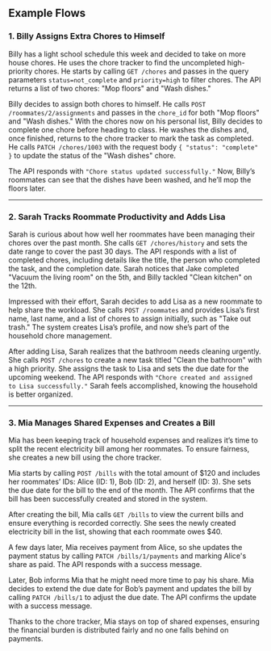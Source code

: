 ## Example Flows

### 1. Billy Assigns Extra Chores to Himself

Billy has a light school schedule this week and decided to take on more house chores. He uses the chore tracker to find the uncompleted high-priority chores. He starts by calling `GET /chores` and passes in the query parameters `status=not_complete` and `priority=high` to filter chores. The API returns a list of two chores: "Mop floors" and "Wash dishes."

Billy decides to assign both chores to himself. He calls `POST /roommates/2/assignments` and passes in the `chore_id` for both "Mop floors" and "Wash dishes." With the chores now on his personal list, Billy decides to complete one chore before heading to class. He washes the dishes and, once finished, returns to the chore tracker to mark the task as completed. He calls `PATCH /chores/1003` with the request body `{ "status": "complete" }` to update the status of the "Wash dishes" chore.

The API responds with `"Chore status updated successfully."` Now, Billy’s roommates can see that the dishes have been washed, and he’ll mop the floors later.

-----

### 2. Sarah Tracks Roommate Productivity and Adds Lisa

Sarah is curious about how well her roommates have been managing their chores over the past month. She calls `GET /chores/history` and sets the date range to cover the past 30 days. The API responds with a list of completed chores, including details like the title, the person who completed the task, and the completion date. Sarah notices that Jake completed "Vacuum the living room" on the 5th, and Billy tackled "Clean kitchen" on the 12th.

Impressed with their effort, Sarah decides to add Lisa as a new roommate to help share the workload. She calls `POST /roommates` and provides Lisa’s first name, last name, and a list of chores to assign initially, such as "Take out trash." The system creates Lisa’s profile, and now she’s part of the household chore management.

After adding Lisa, Sarah realizes that the bathroom needs cleaning urgently. She calls `POST /chores` to create a new task titled "Clean the bathroom" with a high priority. She assigns the task to Lisa and sets the due date for the upcoming weekend. The API responds with `"Chore created and assigned to Lisa successfully."` Sarah feels accomplished, knowing the household is better organized.

----

### 3. Mia Manages Shared Expenses and Creates a Bill

Mia has been keeping track of household expenses and realizes it’s time to split the recent electricity bill among her roommates. To ensure fairness, she creates a new bill using the chore tracker.

Mia starts by calling `POST /bills` with the total amount of $120 and includes her roommates’ IDs: Alice (ID: 1), Bob (ID: 2), and herself (ID: 3). She sets the due date for the bill to the end of the month. The API confirms that the bill has been successfully created and stored in the system.

After creating the bill, Mia calls `GET /bills` to view the current bills and ensure everything is recorded correctly. She sees the newly created electricity bill in the list, showing that each roommate owes $40.

A few days later, Mia receives payment from Alice, so she updates the payment status by calling `PATCH /bills/1/payments` and marking Alice's share as paid. The API responds with a success message.

Later, Bob informs Mia that he might need more time to pay his share. Mia decides to extend the due date for Bob’s payment and updates the bill by calling `PATCH /bills/1` to adjust the due date. The API confirms the update with a success message.

Thanks to the chore tracker, Mia stays on top of shared expenses, ensuring the financial burden is distributed fairly and no one falls behind on payments.
